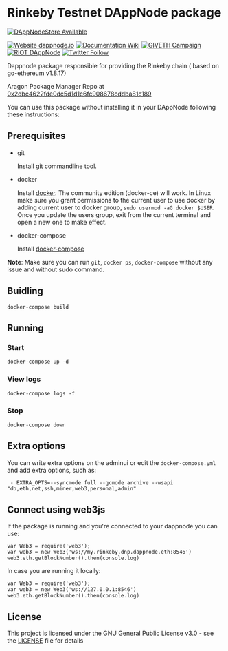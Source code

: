 # Rinkeby Testnet DAppNode package

[![DAppNodeStore Available](https://img.shields.io/badge/DAppNodeStore-Available-brightgreen.svg)](http://my.admin.dnp.dappnode.eth/#/installer/rinkeby.dnp.dappnode.eth)

[![Website dappnode.io](https://img.shields.io/badge/Website-dappnode.io-brightgreen.svg)](https://dappnode.io/)
[![Documentation Wiki](https://img.shields.io/badge/Documentation-Wiki-brightgreen.svg)](https://github.com/dappnode/DAppNode/wiki)
[![GIVETH Campaign](https://img.shields.io/badge/GIVETH-Campaign-1e083c.svg)](https://alpha.giveth.io/campaigns/OcKJryNwjeidMXi9)
[![RIOT DAppNode](https://img.shields.io/badge/RIOT-DAppNode-blue.svg)](https://riot.im/app/#/room/#DAppNode:matrix.org)
[![Twitter Follow](https://img.shields.io/twitter/follow/espadrine.svg?style=social&label=Follow)](https://twitter.com/DAppNode?lang=es)

Dappnode package responsible for providing the Rinkeby chain ( based on go-ethereum v1.8.17)

Aragon Package Manager Repo at [0x2dbc4622fde0dc5d1d1c6fc908678cddba81c189](https://etherscan.io/address/0x2dbc4622fde0dc5d1d1c6fc908678cddba81c189)

You can use this package without installing it in your DAppNode following these instructions:

## Prerequisites

- git

   Install [git](https://git-scm.com/book/en/v2/Getting-Started-Installing-Git) commandline tool.

- docker

   Install [docker](https://docs.docker.com/engine/installation). The community edition (docker-ce) will work. In Linux make sure you grant permissions to the current user to use docker by adding current user to docker group, `sudo usermod -aG docker $USER`. Once you update the users group, exit from the current terminal and open a new one to make effect.

- docker-compose

   Install [docker-compose](https://docs.docker.com/compose/install)
   
**Note**: Make sure you can run `git`, `docker ps`, `docker-compose` without any issue and without sudo command.


## Buidling

`docker-compose build`

## Running

### Start

`docker-compose up -d`

### View logs

`docker-compose logs -f`

### Stop

`docker-compose down`

## Extra options

You can write extra options on the adminui or edit the `docker-compose.yml` and add extra options, such as:
```
 - EXTRA_OPTS=--syncmode full --gcmode archive --wsapi "db,eth,net,ssh,miner,web3,personal,admin"
```

## Connect using web3js

If the package is running and you're connected to your dappnode you can use:
```
var Web3 = require('web3');
var web3 = new Web3('ws://my.rinkeby.dnp.dappnode.eth:8546')
web3.eth.getBlockNumber().then(console.log)
```
In case you are running it locally:
```
var Web3 = require('web3');
var web3 = new Web3('ws://127.0.0.1:8546')
web3.eth.getBlockNumber().then(console.log)
```

## License

This project is licensed under the GNU General Public License v3.0 - see the [LICENSE](LICENSE) file for details
